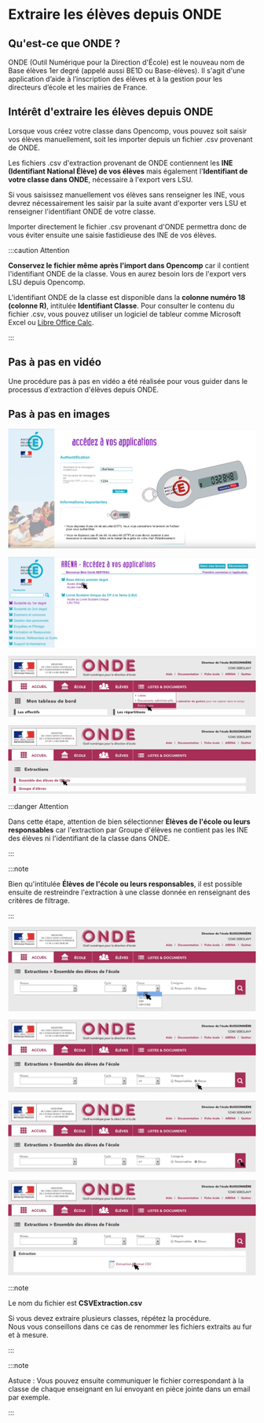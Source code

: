 # Extraire les élèves depuis ONDE

## Qu'est-ce que ONDE ?

ONDE (Outil Numérique pour la Direction d'École) est le nouveau nom de Base élèves 1er degré (appelé aussi BE1D ou Base-élèves). Il s'agit d'une application d’aide à l’inscription des élèves et à la gestion pour les directeurs d’école et les mairies de France.

## Intérêt d'extraire les élèves depuis ONDE

Lorsque vous créez votre classe dans Opencomp, vous pouvez soit saisir vos élèves manuellement, soit les importer depuis un fichier .csv provenant de ONDE.

Les fichiers .csv d'extraction provenant de ONDE contiennent les **INE (Identifiant National Élève) de vos élèves** mais également l'**Identifiant de votre classe dans ONDE**, nécessaire à l'export vers LSU.

Si vous saisissez manuellement vos élèves sans renseigner les INE, vous devrez nécessairement les saisir par la suite avant d'exporter vers LSU et renseigner l'identifiant ONDE de votre classe.

Importer directement le fichier .csv provenant d'ONDE permettra donc de vous éviter ensuite une saisie fastidieuse des INE de vos élèves.

:::caution Attention

**Conservez le fichier même après l'import dans Opencomp** car il contient l'identifiant ONDE de la classe. Vous en aurez besoin lors de l'export vers LSU depuis Opencomp.

L'identifiant ONDE de la classe est disponible dans la **colonne numéro 18 (colonne R)**, intitulée **Identifiant Classe**. Pour consulter le contenu du fichier .csv, vous pouvez utiliser un logiciel de tableur comme Microsoft Excel ou [Libre Office Calc](https://fr.libreoffice.org/download/libreoffice-stable/).

:::


## Pas à pas en vidéo

Une procédure pas à pas en vidéo a été réalisée pour vous guider dans le processus d'extraction d'élèves depuis ONDE.

<div data-service="youtube" data-id="SY_Imd4S2RE" data-autoscale></div>



## Pas à pas en images

![Accédez au portail ARENA de votre académie et identifiez vous avec votre clé OTP.](../.gitbook/assets/id_arena.png)

![Sélectionnez "Accès directeur" dans la rubrique "Base élèves premier degré"](../.gitbook/assets/arena.png)

![Sélectionnez "Extractions" dans le menu "Listes & documents"](../.gitbook/assets/extraction.png)

![Sélectionnez "Élèves de l'école ou leurs responsables"](../.gitbook/assets/ensemble.png)

:::danger Attention

Dans cette étape, attention de bien sélectionner **Élèves de l'école ou leurs responsables** car l'extraction par Groupe d'élèves ne contient pas les INE des élèves ni l'identifiant de la classe dans ONDE.

:::


:::note

Bien qu'intitulée **Élèves de l'école ou leurs responsables**, il est possible ensuite de restreindre l'extraction à une classe donnée en renseignant des critères de filtrage.

:::


![Choisissez la classe à extraire](../.gitbook/assets/classe.png)

![Choisissez la catégorie "Élèves"](../.gitbook/assets/eleves.png)

![Cliquez sur l'icône de la loupe pour valider votre sélection.](../.gitbook/assets/loupe.png)

![Cliquez sur "Extraction format CSV" pour télécharger le fichier.](../.gitbook/assets/extractioncsv.png)

:::note

Le nom du fichier est **CSVExtraction.csv**

Si vous devez extraire plusieurs classes, répétez la procédure.\
Nous vous conseillons dans ce cas de renommer les fichiers extraits au fur et à mesure.

:::


:::note

Astuce : Vous pouvez ensuite communiquer le fichier correspondant à la classe de chaque enseignant en lui envoyant en pièce jointe dans un email par exemple.

:::


